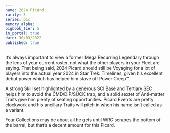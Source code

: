 ```yaml
---
name: 2024 Picard
rarity: 5
series: pic
memory_alpha:
bigbook_tier: 5
in_portal: true
date: 30/03/2022
published: true
---
```


It’s always important to view a former Mega Recurring Legendary through the lens of your current roster, not what the other players in your Fleet are saying. That being said, 2024 Picard should still be Voyaging for a lot of players into the actual year 2024 in Star Trek: Timelines, given his excellent debut power which has helped him stave off Power Creep™.

A strong Skill set highlighted by a generous SCI Base and Tertiary SEC helps him to avoid the CMD/DIP/SUCK trap, and a solid sextet of Anti-matter Traits give him plenty of seating opportunities. Picard Events are pretty clockwork and his ancillary Traits will pitch in when his name isn’t called as a variant. 

Four Collections may be about all he gets until WRG scrapes the bottom of the barrel, but that’s a decent amount for this Picard.
